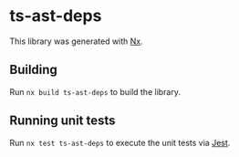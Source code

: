 # ts-ast-deps

This library was generated with [Nx](https://nx.dev).

## Building

Run `nx build ts-ast-deps` to build the library.

## Running unit tests

Run `nx test ts-ast-deps` to execute the unit tests via [Jest](https://jestjs.io).
